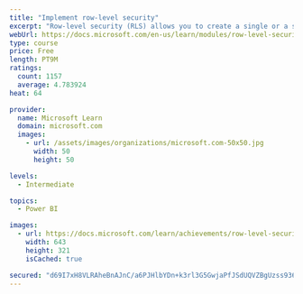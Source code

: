 ```yaml
---
title: "Implement row-level security"
excerpt: "Row-level security (RLS) allows you to create a single or a set of reports that targets data for a specific user. In this module, you will learn how to implement RLS by using either a static or dynamic method and how Microsoft Power BI simplifies testing RLS in Power BI Desktop and Power BI service."
webUrl: https://docs.microsoft.com/en-us/learn/modules/row-level-security-power-bi/
type: course
price: Free
length: PT9M
ratings:
  count: 1157
  average: 4.783924
heat: 64

provider:
  name: Microsoft Learn
  domain: microsoft.com
  images:
    - url: /assets/images/organizations/microsoft.com-50x50.jpg
      width: 50
      height: 50

levels:
  - Intermediate

topics:
  - Power BI

images:
  - url: https://docs.microsoft.com/learn/achievements/row-level-security-power-bi-social.png
    width: 643
    height: 321
    isCached: true

secured: "d69I7xH8VLRAheBnAJnC/a6PJHlbYDn+k3rl3G5GwjaPfJSdUQVZBgUzss936XEYHZovE+p85oftWHP4YF4Zycfp7u2Eha7TbdzQ6aYKL8QNkyIYOtTUcB1HrOQ8tQ861rH2Iep8F7no/6y6Iba5fhu2cNy6BGtZCdYrWEsMT4qEzGBkQKxqXko0fMBRoh39HDA7RFAQYb8O61TkMinoEmb7oHQ03vJdODbo+Rolo8aZCozaZpgl0iVV/I3nbZrDCx4qroPG61bG0Ji4gKXaoETJwscW8bZELJ7EVBUMNg9HGkTWkGL7+xmb8G/3E9RBwHTAfg6a8jY7BuwKbV6Jwcgbc0auAX5sz+hgSieZ/+IQTgQ5JvWYYAOxOLhqSF+ZlUo+BnshqnEPJWM0It0O+p08wBmlwShTXga6/aeYm2o=;VNoVqbOaQW1KuPLLtETyOQ=="
---
```


